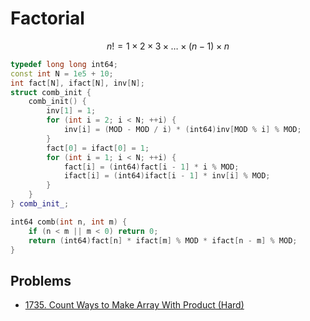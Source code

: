 # Factorial

$$ n! = 1 \times 2 \times 3 \times \dots \times (n - 1) \times n $$

```cpp
typedef long long int64;
const int N = 1e5 + 10;
int fact[N], ifact[N], inv[N];
struct comb_init {
    comb_init() {
        inv[1] = 1;
        for (int i = 2; i < N; ++i) {
            inv[i] = (MOD - MOD / i) * (int64)inv[MOD % i] % MOD;
        }
        fact[0] = ifact[0] = 1;
        for (int i = 1; i < N; ++i) {
            fact[i] = (int64)fact[i - 1] * i % MOD;
            ifact[i] = (int64)ifact[i - 1] * inv[i] % MOD;
        }
    }
} comb_init_;

int64 comb(int n, int m) {
    if (n < m || m < 0) return 0;
    return (int64)fact[n] * ifact[m] % MOD * ifact[n - m] % MOD;
}
```

## Problems

* [1735. Count Ways to Make Array With Product (Hard)](https://leetcode.com/problems/count-ways-to-make-array-with-product/)